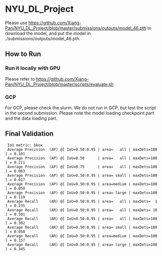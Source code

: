 # NYU_DL_Project
Please use https://github.com/Xiang-Pan/NYU_DL_Project/blob/master/submissions/outputs/model_46.pth to download the model, and put the model in ./submissions/outputs/model_46.pth.

## How to Run
### Run it locally with GPU
Please refer to https://github.com/Xiang-Pan/NYU_DL_Project/blob/master/scripts/evaluate.sh

### GCP
For GCP, please check the slurm.
We do not run in GCP, but test the script in the second submission. Please note the model loading checkpoint part and the data loading part.


## Final Validation
```
 IoU metric: bbox
 Average Precision  (AP) @[ IoU=0.50:0.95 | area=   all | maxDets=100 ] = 0.101
 Average Precision  (AP) @[ IoU=0.50      | area=   all | maxDets=100 ] = 0.211
 Average Precision  (AP) @[ IoU=0.75      | area=   all | maxDets=100 ] = 0.083
 Average Precision  (AP) @[ IoU=0.50:0.95 | area= small | maxDets=100 ] = 0.017
 Average Precision  (AP) @[ IoU=0.50:0.95 | area=medium | maxDets=100 ] = 0.050
 Average Precision  (AP) @[ IoU=0.50:0.95 | area= large | maxDets=100 ] = 0.119
 Average Recall     (AR) @[ IoU=0.50:0.95 | area=   all | maxDets=  1 ] = 0.235
 Average Recall     (AR) @[ IoU=0.50:0.95 | area=   all | maxDets= 10 ] = 0.301
 Average Recall     (AR) @[ IoU=0.50:0.95 | area=   all | maxDets=100 ] = 0.302
 Average Recall     (AR) @[ IoU=0.50:0.95 | area= small | maxDets=100 ] = 0.050
 Average Recall     (AR) @[ IoU=0.50:0.95 | area=medium | maxDets=100 ] = 0.157
 Average Recall     (AR) @[ IoU=0.50:0.95 | area= large | maxDets=100 ] = 0.345
```
